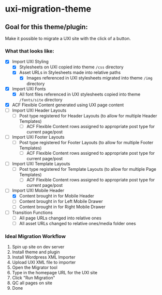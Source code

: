 # uxi-migration-theme

## Goal for this theme/plugin:
Make it possible to migrate a UXI site with the click of a button.

### What that looks like:
* [x] Import UXI Styling
  * [x] Stylesheets on UXI copied into theme `/css` directory
  * [x] Asset URLs in Stylesheets made into relative paths
    * [x] Images referenced in UXI stylesheets migrated into theme `/img` directory
* [x] Import UXI Fonts
  * [x] All font files referenced in UXI stylesheets copied into theme `/fonts/site` directory
* [x] ACF Flexible Content generated using UXI page content
* [ ] Import UXI Header Layouts
  * [ ] Post type registered for Header Layouts (to allow for multiple Header Templates)
    * [ ] ACF Flexible Content rows assigned to appropriate post type for current page/post
* [ ] Import UXI Footer Layouts
  * [ ] Post type registered for Footer Layouts (to allow for multiple Footer Templates)
    * [ ] ACF Flexible Content rows assigned to appropriate post type for current page/post
* [ ] Import UXI Template Layouts
  * [ ] Post type registered for Template Layouts (to allow for multiple Page Templates)
    * [ ] ACF Flexible Content rows assigned to appropriate post type for current page/post
* [ ] Import UXI Mobile Header
  * [x] Content brought in for Mobile Header
  * [ ] Content brought in for Left Mobile Drawer
  * [ ] Content brought in for Right Mobile Drawer
* [ ] Transition Functions
  * [ ] All page URLs changed into relative ones
  * [ ] All asset URLs changed to relative ones/media folder ones
  
### Ideal Migration Workflow
1) Spin up site on dev server
2) Install theme and plugin
3) Install Wordpress XML Importer
4) Upload UXI XML file to importer
5) Open the Migrator tool
6) Type in the homepage URL for the UXI site
7) Click "Run Migration"
8) QC all pages on site
9) Done
